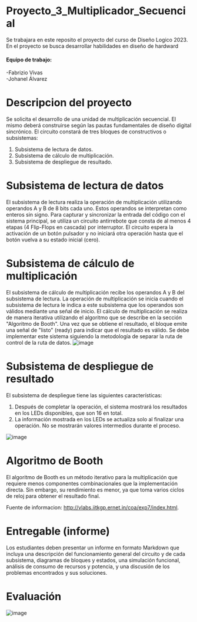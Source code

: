 # Proyecto_3_Multiplicador_Secuencial

Se trabajara en este reposito el proyecto del curso de Diseño Logico 2023. En el proyecto se busca desarrollar habilidades en diseño de hardward


<h4>Equipo de trabajo:</h4>
<p>-Fabrizio Vivas <br> -Johanel Álvarez <br> </p>


# Descripcion del proyecto #

<p>
  
Se solicita el desarrollo de una unidad de multiplicación secuencial. El mismo deberá construirse
según las pautas fundamentales de diseño digital sincrónico. El circuito constará de tres bloques de constructivos o subsistemas:
  
1. Subsistema de lectura de datos.
2. Subsistema de cálculo de multiplicación.
3. Subsistema de despliegue de resultado.


# Subsistema de lectura de datos #
  El subsistema de lectura realiza la operación de multiplicación utilizando operandos A y B de 8 bits cada uno. Estos operandos se interpretan como enteros sin signo. Para capturar y sincronizar la entrada del código con el sistema principal, se utiliza un circuito antirrebote que consta de al menos 4 etapas (4 Flip-Flops en cascada) por interruptor. El circuito espera la activación de un botón pulsador y no iniciará otra operación hasta que el botón vuelva a su estado inicial (cero).

  
  
# Subsistema de cálculo de multiplicación #
  El subsistema de cálculo de multiplicación recibe los operandos A y B del subsistema de lectura. La operación de multiplicación se inicia cuando el subsistema de lectura le indica a este subsistema que los operandos son válidos mediante una señal de inicio. El cálculo de multiplicación se realiza de manera iterativa utilizando el algoritmo que se describe en la sección "Algoritmo de Booth". Una vez que se obtiene el resultado, el bloque emite una señal de "listo" (ready) para indicar que el resultado es válido. Se debe implementar este sistema siguiendo la metodología de separar la ruta de control de la ruta de datos.
  ![image](https://github.com/JohanelSteve/Multiplicador_Secuencial/assets/104220377/3b07ed9a-0a95-4560-b5b0-4848e322e742)

 
# Subsistema de despliegue de resultado #
  
 El subsistema de despliegue tiene las siguientes características:

1. Después de completar la operación, el sistema mostrará los resultados en los LEDs disponibles, que son 16 en total.
2. La información mostrada en los LEDs se actualiza solo al finalizar una operación. No se mostrarán valores intermedios durante el proceso.
  
  ![image](https://github.com/JohanelSteve/Multiplicador_Secuencial/assets/104220377/51005e38-8b82-4c6d-9de9-12d58cfc9732)

# Algoritmo de Booth #
El algoritmo de Booth es un método iterativo para la multiplicación que requiere menos componentes combinacionales que la implementación directa. Sin embargo, su rendimiento es menor, ya que toma varios ciclos de reloj para obtener el resultado final.
  
  Fuente de informacion:  http://vlabs.iitkgp.ernet.in/coa/exp7/index.html.
  
  
 # Entregable (informe) #
  
Los estudiantes deben presentar un informe en formato Markdown que incluya una descripción del funcionamiento general del circuito y de cada subsistema, diagramas de bloques y estados, una simulación funcional, análisis de consumo de recursos y potencia, y una discusión de los problemas encontrados y sus soluciones.
 
  # Evaluación #
  
  ![image](https://github.com/JohanelSteve/Multiplicador_Secuencial/assets/104220377/797fdf7c-c53c-4be8-a7e5-055fb9389ca5)

  
  
  
